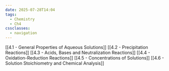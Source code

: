 ```yaml
---
date: 2025-07-28T14:04
tags:
  - Chemistry
  - Ch4
cssclasses:
  - navigation
---
```

[[4.1 - General Properties of Aqueous Solutions]]
[[4.2 - Precipitation Reactions]]
[[4.3 - Acids, Bases and Neutralization Reactions]]
[[4.4 - Oxidation-Reduction Reactions]]
[[4.5 - Concentrations of Solutions]]
[[4.6 - Solution Stoichiometry and Chemical Analysis]]
